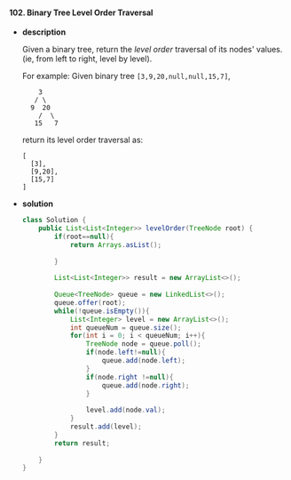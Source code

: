 #### 102. Binary Tree Level Order Traversal

- **description**

  Given a binary tree, return the *level order* traversal of its nodes' values. (ie, from left to right, level by level).

  For example:
  Given binary tree `[3,9,20,null,null,15,7]`,

  ```
      3
     / \
    9  20
      /  \
     15   7
  ```

  

  return its level order traversal as:

  ```
  [
    [3],
    [9,20],
    [15,7]
  ]
  ```

- **solution**

  ```java
  class Solution {
      public List<List<Integer>> levelOrder(TreeNode root) {
          if(root==null){
              return Arrays.asList();
          
          }
          
          List<List<Integer>> result = new ArrayList<>();
          
          Queue<TreeNode> queue = new LinkedList<>();
          queue.offer(root);
          while(!queue.isEmpty()){
              List<Integer> level = new ArrayList<>();
              int queueNum = queue.size();
              for(int i = 0; i < queueNum; i++){
                  TreeNode node = queue.poll();
                  if(node.left!=null){
                      queue.add(node.left);
                  }
                  if(node.right !=null){
                      queue.add(node.right);
                  }
                  
                  level.add(node.val);
              }
              result.add(level);
          }
          return result;
          
      }
  }
  ```

  